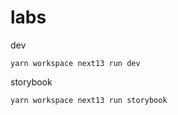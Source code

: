 # labs

dev

```
yarn workspace next13 run dev
```

storybook

```
yarn workspace next13 run storybook
```
